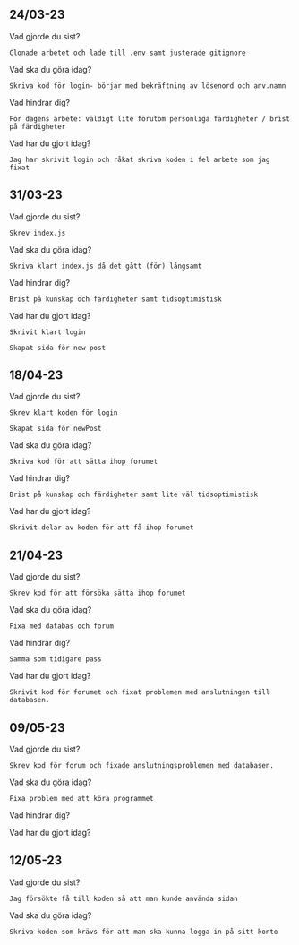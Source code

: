 ## 24/03-23
Vad gjorde du sist?
    
    Clonade arbetet och lade till .env samt justerade gitignore

Vad ska du göra idag?
    
    Skriva kod för login- börjar med bekräftning av lösenord och anv.namn 

Vad hindrar dig?

    För dagens arbete: väldigt lite förutom personliga färdigheter / brist på färdigheter

Vad har du gjort idag?

    Jag har skrivit login och råkat skriva koden i fel arbete som jag fixat

## 31/03-23

Vad gjorde du sist? 

    Skrev index.js

Vad ska du göra idag?

    Skriva klart index.js då det gått (för) långsamt

Vad hindrar dig?

    Brist på kunskap och färdigheter samt tidsoptimistisk

Vad har du gjort idag? 

    Skrivit klart login

    Skapat sida för new post

## 18/04-23

Vad gjorde du sist? 

    Skrev klart koden för login

    Skapat sida för newPost

Vad ska du göra idag?

    Skriva kod för att sätta ihop forumet

Vad hindrar dig? 

    Brist på kunskap och färdigheter samt lite väl tidsoptimistisk

Vad har du gjort idag?

    Skrivit delar av koden för att få ihop forumet

## 21/04-23

Vad gjorde du sist?

    Skrev kod för att försöka sätta ihop forumet

Vad ska du göra idag?

    Fixa med databas och forum

Vad hindrar dig?

    Samma som tidigare pass

Vad har du gjort idag?

    Skrivit kod för forumet och fixat problemen med anslutningen till databasen.

## 09/05-23

Vad gjorde du sist?

    Skrev kod för forum och fixade anslutningsproblemen med databasen.

Vad ska du göra idag?

    Fixa problem med att köra programmet

Vad hindrar dig?

    

Vad har du gjort idag?

## 12/05-23

Vad gjorde du sist? 

    Jag försökte få till koden så att man kunde använda sidan

Vad ska du göra idag? 

    Skriva koden som krävs för att man ska kunna logga in på sitt konto

    